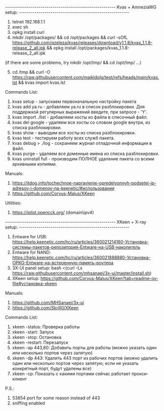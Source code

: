 -------------------------------------------------------- Kvas + AmneziaWG setup: --------------------------------------------------------

1) telnet 192.168.1.1
2) exec sh
3) opkg install curl
4) mkdir /opt/packages/ && cd /opt/packages && curl -sOfL https://github.com/qzeleza/kvas/releases/download/v1.1.8/kvas_1.1.8-release_2_all.ipk && opkg install /opt/packages/kvas_1.1.8-release_2_all.ipk

(if there are some problems, try mkdir /opt/tmp/ && cd /opt/tmp/ ...)

5) cd /tmp && curl -O https://raw.githubusercontent.com/maikldolg/test/refs/heads/main/kvas.lst && kvas import kvas.lst

Commands List:

1) kvas setup         - запускаем первоначальную настройку пакета
2) kvas add ya.ru     - добавляем ya.ru в список разблокировки. Для поддержкой регулярных выражений введите, при запросе - 'Y'.
3) kvas import ./list - добавляем хосты из файла в списочный файл.
4) kvas del google    - удаляем все хосты со словом google внутри, из списка разблокировки.
5) kvas show          - выводим все хосты из списка разблокировки.
6) kvas test          - тестируем работу всех служб пакета.
7) kvas debug > ./log - сохраняем журнал отладочной информации в файл.
8) kvas purge         - удаляем все доменные имена из списка разблокировки.
9) kvas uninstall full   - производим ПОЛНОЕ удаление пакета со всеми архивными копиями.

Manuals:

1) https://itdog.info/tochechnoe-napravlenie-opredelyonnyh-podsetej-ip-adresov-i-domenov-na-keenetic/#использование
2) https://github.com/Corvus-Malus/XKeen

Utilities:

1) https://iplist.opencck.org/ (domain\ipv4)

-------------------------------------------------------- XKeen + X-ray setup: --------------------------------------------------------

1) Entware for USB: https://help.keenetic.com/hc/ru/articles/360021214160-Установка-системы-пакетов-репозитория-Entware-на-USB-накопитель
2) Entware for NAND: https://help.keenetic.com/hc/ru/articles/360021888880-Установка-OPKG-Entware-на-встроенную-память-роутера
3) 3X-UI panel setup: bash <(curl -Ls https://raw.githubusercontent.com/mhsanaei/3x-ui/master/install.sh)
4) XKeen setup: https://github.com/Corvus-Malus/XKeen?tab=readme-ov-file#установка-xkeen

Manuals:
1) https://github.com/MHSanaei/3x-ui
2) https://github.com/Skrill0/XKeen

Commands List:
1) xkeen -status: Проверка работы
2) xkeen -start: Запуск
3) xkeen -stop: Остановка
4) xkeen -restart: Перезапуск
5) xkeen -ap 443,80: Добавить порты для работы (можно указать один или несколько портов через запятую)
6) xkeen -dp 443: Удалить 443 порт из рабочих портов (можно удалить один или несколько портов через запятую; если не указать конкретный порт, будут удалены все)
7) xkeen -cp: Показать с какими портами сейчас работает прокси-клиент
   
P.S.:
1) 53854 port for some reason instead of 443
2) sniffing enabled
   
